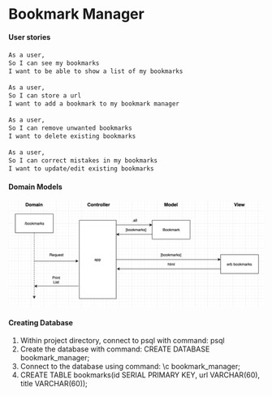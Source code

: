 # Bookmark Manager

#### User stories

```
As a user,
So I can see my bookmarks
I want to be able to show a list of my bookmarks

As a user,
So I can store a url
I want to add a bookmark to my bookmark manager

As a user,
So I can remove unwanted bookmarks
I want to delete existing bookmarks 

As a user,
So I can correct mistakes in my bookmarks
I want to update/edit existing bookmarks
```



#### Domain Models

![](https://github.com/DanGyi23/bookmark-mgr/blob/master/domain_models/domain_model1.png)

#### Creating Database

1. Within project directory, connect to psql with command: psql
2. Create the database with command: CREATE DATABASE bookmark_manager;
3. Connect to the database using command: \c bookmark_manager;
4. CREATE TABLE bookmarks(id SERIAL PRIMARY KEY, url VARCHAR(60), title VARCHAR(60));